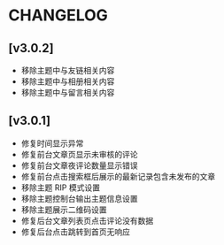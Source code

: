 ﻿# CHANGELOG

## [v3.0.2]
- 移除主题中与友链相关内容
- 移除主题中与相册相关内容
- 移除主题中与留言相关内容


## [v3.0.1] 

- 修复时间显示异常
- 修复前台文章页显示未审核的评论
- 修复前台文章夜评论数量显示错误
- 修复前台点击搜索框后展示的最新记录包含未发布的文章
- 移除主题 RIP 模式设置
- 移除主题控制台输出主题信息设置
- 移除主题展示二维码设置
- 修复后台文章列表页点击评论没有数据
- 修复后台点击跳转到首页无响应
